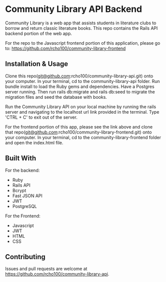# Community Library API Backend

Community Library is a web app that assists students in literature clubs to borrow and return classic literature books. This repo contains the Rails API backend portion of the web app. 

For the repo to the Javascript frontend portion of this application, please go to: https://github.com/rcho100/community-library-frontend

## Installation & Usage

Clone this repo(git@github.com:rcho100/community-library-api.git) onto your computer.
In your terminal, cd to the community-library-api folder. Run bundle install to load the Ruby gems and dependencies.
Have a Postgres server running. Then run rails db:migrate and rails db:seed to migrate the migration files and seed the database with books.

Run the Community Library API on your local machine by running the rails server and navigating to the localhost url link provided in the terminal. Type 'CTRL + C' to exit out of the server.

For the frontend portion of this app, please see the link above and clone that repo(git@github.com:rcho100/community-library-frontend.git) onto your computer. In your terminal, cd to the community-library-frontend folder and open the index.html file.

## Built With

For the backend:

- Ruby
- Rails API
- Bcrypt
- Fast JSON API
- JWT
- PostgreSQL

For the Frontend:

- Javascript
- JWT
- HTML
- CSS

## Contributing

Issues and pull requests are welcome at https://github.com/rcho100/community-library-api.
